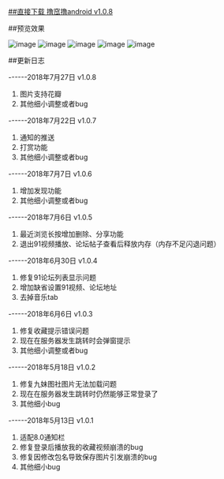<a href="https://github.com/tuda2008/luwalu_android/raw/master/apk/app-v1.0.8.apk" target="_blank">##直接下载 撸窊撸android v1.0.8</a>


##预览效果

![image](https://github.com/tuda2008/luwalu/blob/master/image/video.jpeg?raw=true)
![image](https://github.com/tuda2008/luwalu/blob/master/image/picture.jpeg?raw=true)
![image](https://github.com/tuda2008/luwalu/blob/master/image/forum.png?raw=true)
![image](https://github.com/tuda2008/luwalu/blob/master/image/discovery.png?raw=true)
![image](https://github.com/tuda2008/luwalu/blob/master/image/mine.jpeg?raw=true)



##更新日志

------2018年7月27日 v1.0.8
1. 图片支持花瓣
2. 其他细小调整或者bug


------2018年7月22日 v1.0.7
1. 通知的推送
2. 打赏功能
3. 其他细小调整或者bug


------2018年7月7日 v1.0.6
1. 增加发现功能
2. 其他细小调整或者bug


------2018年7月6日 v1.0.5
1. 最近浏览长按增加删除、分享功能
2. 退出91视频播放、论坛帖子查看后释放内存（内存不足闪退问题）


------2018年6月30日 v1.0.4
1. 修复91论坛列表显示问题
2. 增加缺省设置91视频、论坛地址
3. 去掉音乐tab

------2018年6月6日 v1.0.3

1. 修复收藏提示错误问题
2. 现在在服务器发生跳转时会弹窗提示
3. 其他细小调整或者bug

------2018年5月18日 v1.0.2

1. 修复九妹图社图片无法加载问题
2. 现在在服务器发生跳转时仍然能够正常登录了
3. 其他细小bug

------2018年5月13日 v1.0.1
1. 适配8.0通知栏
2. 修复登录后播放我的收藏视频崩溃的bug
3. 修复因修改包名导致保存图片引发崩溃的bug
4. 其他细小bug
